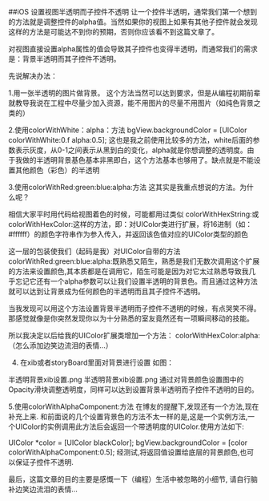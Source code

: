 ##iOS 设置视图半透明而子控件不透明
让一个控件半透明，通常我们第一个想到的方法就是调整控件的alpha值。当然如果你的视图上如果有其他子控件就会发现这样的方法是可能达不到你的预期，否则你应该看不到这篇文章了。

对视图直接设置alpha属性的值会导致其子控件也变得半透明，而通常我们的需求是：背景半透明而其子控件不透明。

先说解决办法：

1.用一张半透明的图片做背景。
这个方法当然可以达到要求，但是从编程初期前辈就教导我说在工程中尽量少加入资源，能不用图片的尽量不用图片（如纯色背景之类的）

2.使用colorWithWhite：alpha：方法
bgView.backgroundColor = [UIColor colorWithWhite:0.f alpha:0.5];
这也是我之前使用比较多的方法，white后面的参数表示灰度，从0-1之间表示从黑到白的变化，alpha就是你想调整的透明度。由于我做的半透明背景基色基本非黑即白，这个方法基本也够用了。缺点就是不能设置其他颜色（彩色）的半透明

3.使用colorWithRed:green:blue:alpha:方法
这其实是我重点想说的方法。为什么呢？

相信大家平时用代码给视图着色的时候，可能都用过类似
colorWithHexString:或colorWithHexColor:这样的方法，即：对UIColor类进行扩展，将16进制（如：#ffffff）的颜色字符串作为参入传入，并返回该色值对应的UIColor类型的颜色

这一层的包装使我们（起码是我）对UIColor自带的方法colorWithRed:green:blue:alpha:既熟悉又陌生，熟悉是我们无数次调用这个扩展的方法来设置颜色,其本质都是在调用它，陌生可能是因为对它太过熟悉导致我几乎忘记它还有一个alpha参数可以让我们设置半透明的背景色。而且通过这种方法就可以达到让背景成为任何颜色的半透明而且其子控件不透明。

当我发现可以用这个方法设置背景半透明而子控件不透明的时候，有点哭笑不得。那感觉就像是你突然发现你以为十分熟悉的室友竟然还有一项瞬间移动的技能。

所以我决定以后给我的UIColor扩展类增加一个方法：
colorWithHexColor:alpha:（怎么添加边笑边流泪的表情...）

4. 在xib或者storyBoard里面对背景进行设置
如图：

半透明背景xib设置.png
半透明背景xib设置.png
通过对背景颜色设置图中的Opacity滑块调整透明度，同样可以达到设置背景半透明而子控件不透明的目的。

5.使用colorWithAlphaComponent:方法
在博友的提醒下,发现还有一个方法,现在补充上来.
和前面说的几个设置背景色的方法不太一样的是,这是一个实例方法,一个UIColor的实例调用此方法后会返回一个带透明度的UIColor.使用方法如下:

UIColor *color = [UIColor blackColor];
bgView.backgroundColor = [color colorWithAlphaComponent:0.5];
经测试,将返回值设置给底层的背景颜色,也可以保证子控件不透明.

最后，这篇文章的目的主要是感慨一下（编程）生活中被忽略的小细节, 请自行脑补边笑边流泪的表情...